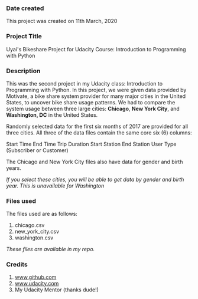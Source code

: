 ### Date created
This project was created on 11th March, 2020

### Project Title
Uyai's Bikeshare Project for Udacity Course: Introduction to Programming with Python

### Description
This was the second project in my Udacity class: Introduction to Programming with Python. In this project, we were given data provided by Motivate, a bike share system provider for many major cities in the United States, to uncover bike share usage patterns. We had to compare the system usage between three large cities: **Chicago**, **New York City**, and **Washington, DC** in the United States.

Randomly selected data for the first six months of 2017 are provided for all three cities. All three of the data files contain the same core six (6) columns:

Start Time
End Time
Trip Duration
Start Station
End Station
User Type (Subscriber or Customer)

The Chicago and New York City files also have data for gender and birth years.

*If you select these cities, you will be able to get data by gender and birth year. This is unavailable for Washington*

### Files used
The files used are as follows:
1. chicago.csv
2. new_york_city.csv
3. washington.csv

*These files are available in my repo.*


### Credits
1. www.github.com
2. www.udacity.com
3. My Udacity Mentor (thanks dude!)
